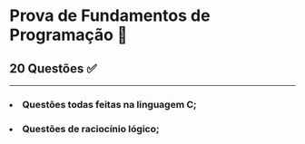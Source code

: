 # Prova de Fundamentos de Programação 📔  

## 20 Questões ✅   

<hr>

### <li>Questões todas feitas na <strong>linguagem C</strong>; </li>

### <li> Questões de raciocínio lógico; </li>
